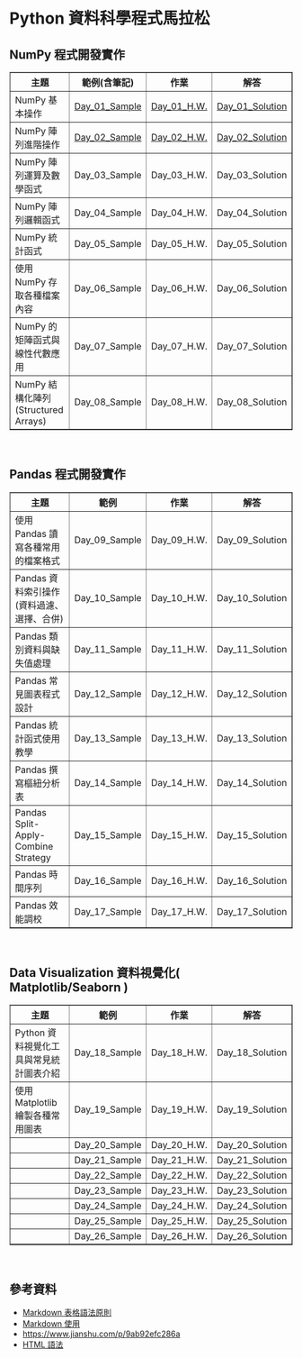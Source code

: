 # Python 資料科學程式馬拉松

## NumPy 程式開發實作
<table border="1" width="60%">
    <tr>
        <th width="30%">主題</a>
        <th width="10%">範例(含筆記)</a>
        <th width="10%">作業</a>
        <th width="10%">解答</a>
    </tr>
    <tr>
        <td>NumPy 基本操作</td>
        <td> <a href="https://github.com/sueshow/Data_Science_Marathon/blob/main/Sample/Day_01_Sample.ipynb">Day_01_Sample</a> </td>
        <td> <a href="https://github.com/sueshow/Data_Science_Marathon/blob/main/Homework/Day_01_Homework.ipynb">Day_01_H.W.</a> </td>
        <td> <a href="https://github.com/sueshow/Data_Science_Marathon/blob/main/Solution/Day_01_Solution.ipynb">Day_01_Solution</a> </td>
    </tr>
    <tr>
        <td>NumPy 陣列進階操作</td>
        <td> <a href="https://github.com/sueshow/Data_Science_Marathon/blob/main/Sample/Day_02_Sample.ipynb">Day_02_Sample</a> </td>
        <td> <a href="https://github.com/sueshow/Data_Science_Marathon/blob/main/Homework/Day_02_Homework.ipynb">Day_02_H.W.</a> </td>
        <td> <a href="https://github.com/sueshow/Data_Science_Marathon/blob/main/Solution/Day_01_Solution.ipynb">Day_02_Solution</a> </td>
    </tr>
    <tr>
        <td>NumPy 陣列運算及數學函式</td>
        <td>Day_03_Sample</td>
        <td>Day_03_H.W.</td>
        <td>Day_03_Solution</td>
    </tr>
    <tr>
        <td>NumPy 陣列邏輯函式</td>
        <td>Day_04_Sample</td>
        <td>Day_04_H.W.</td>
        <td>Day_04_Solution</td>
    </tr>
    <tr>
        <td>NumPy 統計函式</td>
        <td>Day_05_Sample</td>
        <td>Day_05_H.W.</td>
        <td>Day_05_Solution</td>
    </tr>
    <tr>
        <td>使用 NumPy 存取各種檔案內容</td>
        <td>Day_06_Sample</td>
        <td>Day_06_H.W.</td>
        <td>Day_06_Solution</td>
    </tr>
    <tr>
        <td>NumPy 的矩陣函式與線性代數應用</td>
        <td>Day_07_Sample</td>
        <td>Day_07_H.W.</td>
        <td>Day_07_Solution</td>
    </tr>
    <tr>
        <td>NumPy 結構化陣列 (Structured Arrays)</td>
        <td>Day_08_Sample</td>
        <td>Day_08_H.W.</td>
        <td>Day_08_Solution</td>
    </tr>
</table>
<br>
 
## Pandas 程式開發實作
<table border="1" width="60%">
    <tr>
        <th width="30%">主題</a>
        <th width="10%">範例</a>
        <th width="10%">作業</a>
        <th width="10%">解答</a>
    </tr>
    <tr>
        <td>使用 Pandas 讀寫各種常用的檔案格式</td>
        <td>Day_09_Sample</td>
        <td>Day_09_H.W.</td>
        <td>Day_09_Solution</td>
    </tr>
    <tr>
        <td>Pandas 資料索引操作 <br> (資料過濾、選擇、合併)</td>
        <td>Day_10_Sample</td>
        <td>Day_10_H.W.</td>
        <td>Day_10_Solution</td>
    </tr>
    <tr>
        <td>Pandas 類別資料與缺失值處理</td>
        <td>Day_11_Sample</td>
        <td>Day_11_H.W.</td>
        <td>Day_11_Solution</td>
    </tr>
    <tr>
        <td>Pandas 常見圖表程式設計</td>
        <td>Day_12_Sample</td>
        <td>Day_12_H.W.</td>
        <td>Day_12_Solution</td>
    </tr>
    <tr>
        <td>Pandas 統計函式使用教學</td>
        <td>Day_13_Sample</td>
        <td>Day_13_H.W.</td>
        <td>Day_13_Solution</td>
    </tr>
    <tr>
        <td>Pandas 撰寫樞紐分析表</td>
        <td>Day_14_Sample</td>
        <td>Day_14_H.W.</td>
        <td>Day_14_Solution</td>
    </tr>
    <tr>
        <td>Pandas Split-Apply-Combine Strategy</td>
        <td>Day_15_Sample</td>
        <td>Day_15_H.W.</td>
        <td>Day_15_Solution</td>
    </tr>
    <tr>
        <td>Pandas 時間序列</td>
        <td>Day_16_Sample</td>
        <td>Day_16_H.W.</td>
        <td>Day_16_Solution</td>
    </tr>
    <tr>
        <td>Pandas 效能調校</td>
        <td>Day_17_Sample</td>
        <td>Day_17_H.W.</td>
        <td>Day_17_Solution</td>
    </tr>    
</table>
<br>

## Data Visualization 資料視覺化( Matplotlib/Seaborn )
<table border="1" width="60%">
    <tr>
        <th width="30%">主題</a>
        <th width="10%">範例</a>
        <th width="10%">作業</a>
        <th width="10%">解答</a>
    </tr>
    <tr>
        <td>Python 資料視覺化工具與常見統計圖表介紹</td>
        <td>Day_18_Sample</td>
        <td>Day_18_H.W.</td>
        <td>Day_18_Solution</td>
    </tr>
    <tr>
        <td>使用 Matplotlib 繪製各種常用圖表</td>
        <td>Day_19_Sample</td>
        <td>Day_19_H.W.</td>
        <td>Day_19_Solution</td>
    </tr>
    <tr>
        <td></td>
        <td>Day_20_Sample</td>
        <td>Day_20_H.W.</td>
        <td>Day_20_Solution</td>
    </tr>
    <tr>
        <td></td>
        <td>Day_21_Sample</td>
        <td>Day_21_H.W.</td>
        <td>Day_21_Solution</td>
    </tr>
    <tr>
        <td></td>
        <td>Day_22_Sample</td>
        <td>Day_22_H.W.</td>
        <td>Day_22_Solution</td>
    </tr>
    <tr>
        <td></td>
        <td>Day_23_Sample</td>
        <td>Day_23_H.W.</td>
        <td>Day_23_Solution</td>
    </tr>
    <tr>
        <td></td>
        <td>Day_24_Sample</td>
        <td>Day_24_H.W.</td>
        <td>Day_24_Solution</td>
    </tr>
    <tr>
        <td></td>
        <td>Day_25_Sample</td>
        <td>Day_25_H.W.</td>
        <td>Day_25_Solution</td>
    </tr>
    <tr>
        <td></td>
        <td>Day_26_Sample</td>
        <td>Day_26_H.W.</td>
        <td>Day_26_Solution</td>
    </tr>    
</table>
<br>

## 參考資料
* [Markdown 表格語法原則](https://blog.fntsr.tw/articles/726/)
* [Markdown 使用](https://zj-sphinx-github-readthedocs.readthedocs.io/en/latest/markdown/Markdown%E4%BD%BF%E7%94%A8-4-%E8%A1%A8%E6%A0%BC/)
* https://www.jianshu.com/p/9ab92efc286a
* [HTML 語法](http://web.thu.edu.tw/hzed/www/tag.htm)
